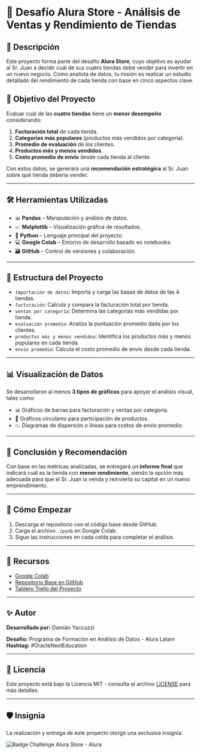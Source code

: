 # 🛒 Desafío Alura Store - Análisis de Ventas y Rendimiento de Tiendas

## 📌 Descripción

Este proyecto forma parte del desafío **Alura Store**, cuyo objetivo es ayudar al Sr. Juan a decidir cuál de sus cuatro tiendas debe vender para invertir en un nuevo negocio. Como analista de datos, tu misión es realizar un estudio detallado del rendimiento de cada tienda con base en cinco aspectos clave.

## 🧠 Objetivo del Proyecto

Evaluar cuál de las **cuatro tiendas** tiene un **menor desempeño** considerando:

1. **Facturación total** de cada tienda.
2. **Categorías más populares** (productos más vendidos por categoría).
3. **Promedio de evaluación** de los clientes.
4. **Productos más y menos vendidos**.
5. **Costo promedio de envío** desde cada tienda al cliente.

Con estos datos, se generará una **recomendación estratégica** al Sr. Juan sobre qué tienda debería vender.

---

## 🛠 Herramientas Utilizadas

- 📊 **Pandas** – Manipulación y análisis de datos.
- 📈 **Matplotlib** – Visualización gráfica de resultados.
- 🐍 **Python** – Lenguaje principal del proyecto.
- 💻 **Google Colab** – Entorno de desarrollo basado en notebooks.
- 🗃️ **GitHub** – Control de versiones y colaboración.

---

## 📂 Estructura del Proyecto

- `importación de datos`: Importa y carga las bases de datos de las 4 tiendas.
- `facturación`: Calcula y compara la facturación total por tienda.
- `ventas por categoría`: Determina las categorías más vendidas por tienda.
- `evaluación promedio`: Analiza la puntuación promedio dada por los clientes.
- `productos más y menos vendidos`: Identifica los productos más y menos populares en cada tienda.
- `envío promedio`: Calcula el costo promedio de envío desde cada tienda.

---

## 📊 Visualización de Datos

Se desarrollaron al menos **3 tipos de gráficos** para apoyar el análisis visual, tales como:

- 📊 Gráficos de barras para facturación y ventas por categoría.
- 🥧 Gráficos circulares para participación de productos.
- 📉 Diagramas de dispersión o líneas para costos de envío promedio.

---

## 📝 Conclusión y Recomendación

Con base en las métricas analizadas, se entregará un **informe final** que indicará cuál es la tienda con **menor rendimiento**, siendo la opción más adecuada para que el Sr. Juan la venda y reinvierta su capital en un nuevo emprendimiento.

---

## 🚀 Cómo Empezar

1. Descarga el repositorio con el código base desde GitHub.
2. Carga el archivo `.ipynb` en Google Colab.
3. Sigue las instrucciones en cada celda para completar el análisis.

---

## 📎 Recursos

- [Google Colab](https://colab.research.google.com/)
- [Repositorio Base en GitHub](https://github.com/alura-es-cursos/challenge1-data-science-latam)
- [Tablero Trello del Proyecto](https://trello.com/b/38g2ykhd/alura-store-latam)

---

## ✨ Autor

**Desarrollado por:** Damián Yaccuzzi

**Desafío:** Programa de Formación en Análisis de Datos - Alura Latam  
**Hashtag:** #OracleNextEducation

---

## 📌 Licencia

Este proyecto está bajo la Licencia MIT - consulta el archivo [LICENSE](LICENSE) para más detalles.

---

## 🛡️ Insignia

La realización y entrega de este proyecto otorgó una exclusiva insignia:

![Badge Challenge Alura Store - Alura](https://cdn1.gnarususercontent.com.br/6/409126/0cbae998-197d-4fc8-ac13-5d12d560e624.png)
